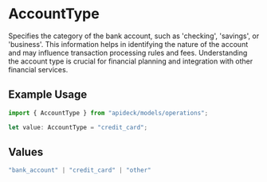 # AccountType

Specifies the category of the bank account, such as 'checking', 'savings', or 'business'. This information helps in identifying the nature of the account and may influence transaction processing rules and fees. Understanding the account type is crucial for financial planning and integration with other financial services.

## Example Usage

```typescript
import { AccountType } from "apideck/models/operations";

let value: AccountType = "credit_card";
```

## Values

```typescript
"bank_account" | "credit_card" | "other"
```